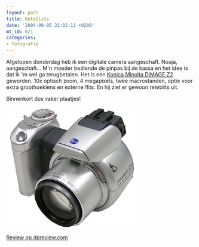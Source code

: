 ```yaml
---
layout: post
title: Reteblits
date: '2004-09-05 22:02:11 +0200'
mt_id: 621
categories:
- fotografie
---
```

Afgelopen donderdag heb ik een digitale camera aangeschaft. Nouja, aangeschaft... M'n moeder bediende de pinpas bij de kassa en het idee is dat ik 'm wel ga terugbetalen. Het is een <a href="http://konicaminolta.com/products/consumer/digital_camera/dimage/dimage-z2/">Konica Minolta DiMAGE Z2</a> geworden. 10x optisch zoom, 4 megapixels, twee macrostanden, optie voor extra groothoeklens en externe flits. En hij ziet er gewoon reteblits uit.

Binnenkort dus vaker plaatjes!

<img src="/images/dimagez2.jpg" alt="Konica Minolta DiMAGE Z2" width="348" height="324" />

<a href="http://www.dpreview.com/news/0402/04021218konicaminoltaz2.asp">Review op dpreview.com</a>

